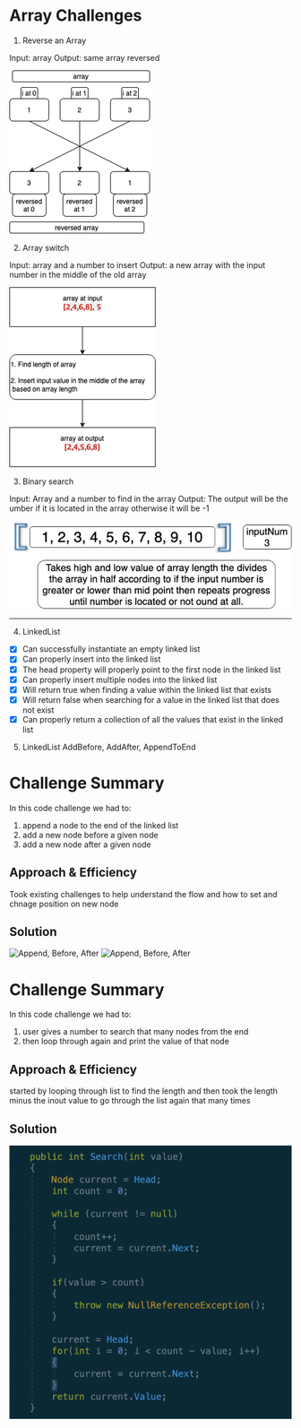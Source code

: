 ﻿# Array Challenges

1. Reverse an Array

Input: array
Output: same array reversed

![Whiteboard 01](../../assets/diagram.png)



2. Array switch

Input: array and a number to insert
Output: a new array with the input number in the middle of the old array

![Whiteboard 02](../../assets/image.png)



3. Binary search

Input: Array and a number to find in the array
Output: The output will be the umber if it is located in the array otherwise it will be -1

![Whiteboard 03](../../assets/Binary.png)

--------------------------------------------------------------------------------
4.  LinkedList

- [x] Can successfully instantiate an empty linked list
- [x] Can properly insert into the linked list
- [x] The head property will properly point to the first node in the linked list
- [x] Can properly insert multiple nodes into the linked list
- [x] Will return true when finding a value within the linked list that exists
- [x] Will return false when searching for a value in the linked list that does not exist
- [x] Can properly return a collection of all the values that exist in the linked list

5. LinkedList AddBefore, AddAfter, AppendToEnd

# Challenge Summary
In this code challenge we had to:
1. append a node to the end of the linked list
2. add a new node before a given node
3. add a new node after a given node

## Approach & Efficiency
Took existing challenges to help understand the flow and how to set and chnage position on new node

## Solution

![Append, Before, After](./Assets/appendBeforeAfter.png)
![Append, Before, After](./Assets/cChalSix.png)

# Challenge Summary
In this code challenge we had to:
1. user gives a number to search that many nodes from the end
2. then loop through again and print the value of that node

## Approach & Efficiency
started by looping through list to find the length and then took the length minus the inout value to go through the list again that many times

## Solution

![find value of k](./Assets/findValueOfK.png)